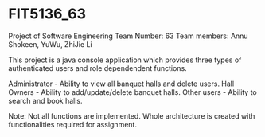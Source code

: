 # FIT5136_63
Project of Software Engineering
Team Number: 63
Team members: Annu Shokeen, YuWu, ZhiJie Li

This project is a java console application which provides three types of authenticated users and role dependendent functions.

Administrator - Ability to view all banquet halls and delete users.
Hall Owners - Ability to add/update/delete banquet halls.
Other users - Ability to search and book halls.

Note: Not all functions are implemented. Whole architecture is created with functionalities required for assignment.
